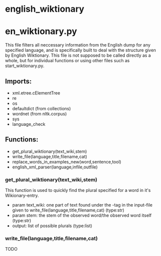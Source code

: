 # english_wiktionary

# en_wiktionary.py
This file filters all neccessary information from the English dump for any specified language, and is specifically built to deal with the structure given by English Wiktionary. This file is not supposed to be called directly as a whole, but for individual functions or using other files such as start_wiktionary.py.
## Imports:
* xml.etree.cElementTree
* re
* os
* defaultdict (from collections)
* wordnet (from nltk.corpus)
* sys
* language_check
## Functions:
* get_plural_wiktionary(text_wiki,stem)
* write_file(language,title,filename,cat)
* replace_words_in_examples_new(word,sentence,tool)
* english_xml_parser(language,infile,outfile)
### get_plural_wiktionary(text_wiki,stem)
This function is used to quickly find the plural specified for a word in it's Wikionary-entry.
* param text_wiki: one part of text found under the <text>-tag in the input-file given to write_file(language,title,filename,cat) (type:str)
* param stem: the stem of the observed word/the observed word itself (type:str)
* output: list of possible plurals (type:list)
### write_file(language,title,filename,cat)
TODO
